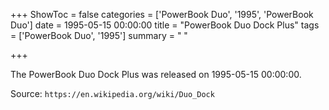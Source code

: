 +++
ShowToc = false
categories = ['PowerBook Duo', '1995', 'PowerBook Duo']
date = 1995-05-15 00:00:00
title = "PowerBook Duo Dock Plus"
tags = ['PowerBook Duo', '1995']
summary = " "

+++

The PowerBook Duo Dock Plus was released on 1995-05-15 00:00:00.

Source: `https://en.wikipedia.org/wiki/Duo_Dock`


